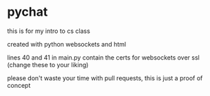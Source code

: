 # pychat
this is for my intro to cs class

created with python websockets and html

lines 40 and 41 in main.py contain the certs for websockets over ssl (change these to your liking)

please don't waste your time with pull requests, this is just a proof of concept
